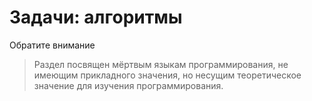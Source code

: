 # Задачи: алгоритмы

Обратите внимание

> Раздел посвящен мёртвым языкам программирования, не имеющим прикладного значения, но несущим теоретическое значение для изучения программирования.



